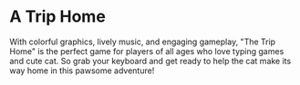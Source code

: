 # A Trip Home
With colorful graphics, lively music, and engaging gameplay, "The Trip Home" is the perfect game for players of all ages who love typing games and cute cat. So grab your keyboard and get ready to help the cat make its way home in this pawsome adventure!
